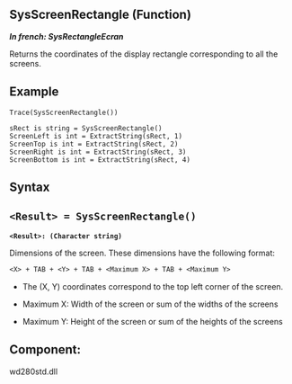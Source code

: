 
## SysScreenRectangle (Function)

***In french: SysRectangleEcran***



<a name="XUse"></a>
<a name="Use"></a>
<a name="description"></a>
Returns the coordinates of the display rectangle corresponding to all the screens. 
<a name="Example1"></a>
<a name="sample_code"></a>

## Example


```wl
Trace(SysScreenRectangle())
```


<a name="Example2"></a>

```wl
sRect is string = SysScreenRectangle()
ScreenLeft is int = ExtractString(sRect, 1)
ScreenTop is int = ExtractString(sRect, 2)
ScreenRight is int = ExtractString(sRect, 3)
ScreenBottom is int = ExtractString(sRect, 4)
```

<a name="XSYNTAX"></a>

## Syntax
<a name="SYNTAX1"></a>

`<Result> = SysScreenRectangle()`
---

**`<Result>: (Character string)`**

Dimensions of the screen. These dimensions have the following format: 


```txt
<X> + TAB + <Y> + TAB + <Maximum X> + TAB + <Maximum Y>
```


- The (X, Y) coordinates correspond to the top left corner of the screen.

- Maximum X: Width of the screen or sum of the widths of the screens

- Maximum Y: Height of the screen or sum of the heights of the screens










<a name="XComponent"></a>

## Component:
wd280std.dll
